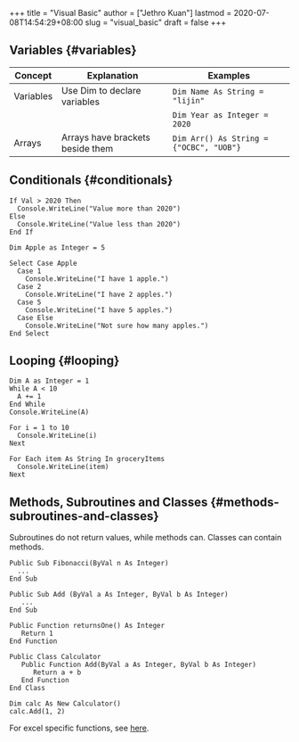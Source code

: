 +++
title = "Visual Basic"
author = ["Jethro Kuan"]
lastmod = 2020-07-08T14:54:29+08:00
slug = "visual_basic"
draft = false
+++

## Variables {#variables}

| Concept   | Explanation                      | Examples                                |
| --------- | -------------------------------- | --------------------------------------- |
| Variables | Use Dim to declare variables     | `Dim Name As String = "lijin"`          |
|           |                                  | `Dim Year as Integer = 2020`            |
| Arrays    | Arrays have brackets beside them | `Dim Arr() As String = {"OCBC", "UOB"}` |

## Conditionals {#conditionals}

```visual-basic
If Val > 2020 Then
  Console.WriteLine("Value more than 2020")
Else
  Console.WriteLine("Value less than 2020")
End If
```

```visual-basic
Dim Apple as Integer = 5

Select Case Apple
  Case 1
    Console.WriteLine("I have 1 apple.")
  Case 2
    Console.WriteLine("I have 2 apples.")
  Case 5
    Console.WriteLine("I have 5 apples.")
  Case Else
    Console.WriteLine("Not sure how many apples.")
End Select
```

## Looping {#looping}

```visual-basic
Dim A as Integer = 1
While A < 10
  A += 1
End While
Console.WriteLine(A)
```

```visual-basic
For i = 1 to 10
  Console.WriteLine(i)
Next
```

```visual-basic
For Each item As String In groceryItems
  Console.WriteLine(item)
Next
```

## Methods, Subroutines and Classes {#methods-subroutines-and-classes}

Subroutines do not return values, while methods can. Classes can contain methods.

```visual-basic
Public Sub Fibonacci(ByVal n As Integer)
  ...
End Sub

Public Sub Add (ByVal a As Integer, ByVal b As Integer)
   ...
End Sub
```

```visual-basic
Public Function returnsOne() As Integer
   Return 1
End Function
```

```visual-basic
Public Class Calculator
   Public Function Add(ByVal a As Integer, ByVal b As Integer)
      Return a + b
   End Function
End Class

Dim calc As New Calculator()
calc.Add(1, 2)
```

For excel specific functions, see [here](https://www.automateexcel.com/blockedfolder/AutomateExcel-VBA-Cheatsheet.pdf).
